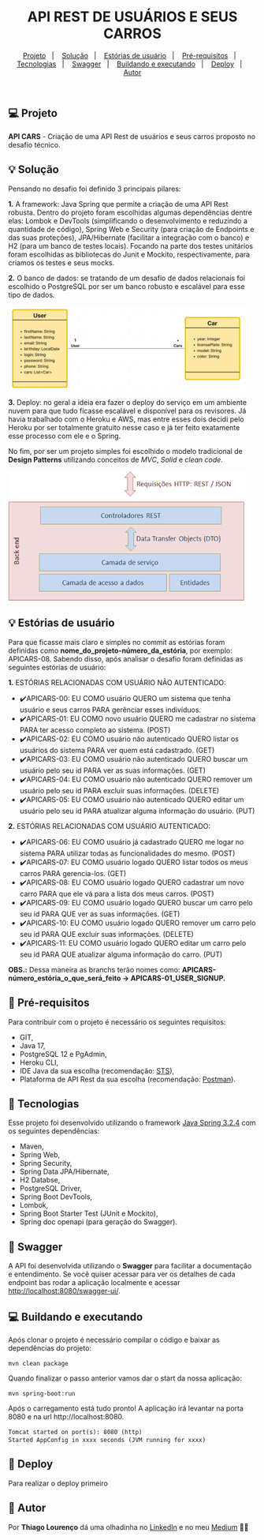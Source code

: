 <h1 align="center">
    API REST DE USUÁRIOS E SEUS CARROS
</h1>

<p align="center">
  <a href="#-projeto">Projeto</a>&nbsp;&nbsp;&nbsp;|&nbsp;&nbsp;&nbsp;
  <a href="#-solução">Solução</a>&nbsp;&nbsp;&nbsp;|&nbsp;&nbsp;&nbsp;
  <a href="#-estórias-de-usuário">Estórias de usuário</a>&nbsp;&nbsp;&nbsp;|&nbsp;&nbsp;&nbsp;
  <a href="#-pré-requisitos">Pré-requisitos</a>&nbsp;&nbsp;&nbsp;|&nbsp;&nbsp;&nbsp;
  <a href="#-tecnologias">Tecnologias</a>&nbsp;&nbsp;&nbsp;|&nbsp;&nbsp;&nbsp;
  <a href="#-Swagger">Swagger</a>&nbsp;&nbsp;&nbsp;|&nbsp;&nbsp;&nbsp;
  <a href="#-buildando-e-executando">Buildando e executando</a>&nbsp;&nbsp;&nbsp;|&nbsp;&nbsp;&nbsp;
  <a href="#-deploy">Deploy</a>&nbsp;&nbsp;&nbsp;|&nbsp;&nbsp;&nbsp;
  <a href="#-autor">Autor</a>
</p>

<br>

## 💻 Projeto

**API CARS** - Criação de uma API Rest de usuários e seus carros proposto no desafio técnico.

## 💡 Solução

Pensando no desafio foi definido 3 principais pilares:

**1.** A framework: Java Spring que permite a criação de uma API Rest robusta. Dentro do projeto foram escolhidas algumas dependências dentre elas: Lombok e DevTools (simplificando o desenvolvimento e reduzindo a quantidade de código), Spring Web e Security (para criação de Endpoints e das suas proteções), JPA/Hibernate (facilitar a integração com o banco) e H2 (para um banco de testes locais). Focando na parte dos testes unitários foram escolhidas as bibliotecas do Junit e Mockito, respectivamente, para criamos os testes e seus mocks.

**2.** O banco de dados: se tratando de um desafio de dados relacionais foi escolhido o PostgreSQL por ser um banco robusto e escalável para esse tipo de dados.

<div style="display:flex;align-items:center;">
    <img src="/src/main/resources/static/img/relational_modeling.png" title="Relational Modeling" alt="Relational Modeling" width="480px" />
</div>

**3.** Deploy: no geral a ideia era fazer o deploy do serviço em um ambiente nuvem para que tudo ficasse escalável e disponível para os revisores. Já havia trabalhado com o Heroku e AWS, mas entre esses dois decidi pelo Heroku por ser totalmente gratuito nesse caso e já ter feito exatamente esse processo com ele e o Spring.

No fim, por ser um projeto simples foi escolhido o modelo tradicional de **Design Patterns** utilizando conceitos de _MVC_, _Solid_ e _clean code_.

<div style="display:flex;align-items:center;">
    <img src="/src/main/resources/static/img/architecture.png" title="Architecture" alt="architecture" width="480px" />
</div>

## 💡 Estórias de usuário

Para que ficasse mais claro e simples no commit as estórias foram definidas como **nome_do_projeto-número_da_estória**, por exemplo: APICARS-08. Sabendo disso, após analisar o desafio foram definidas as seguintes estórias de usuário:

**1.** ESTÓRIAS RELACIONADAS COM USUÁRIO NÃO AUTENTICADO:

- ✔️APICARS-00: EU COMO usuário QUERO um sistema que tenha usuário e seus carros PARA gerênciar esses indivíduos.
- ✔️APICARS-01: EU COMO novo usuário QUERO me cadastrar no sistema PARA ter acesso completo ao sistema. (POST)
- ✔️APICARS-02: EU COMO usuário não autenticado QUERO listar os usuários do sistema PARA ver quem está cadastrado. (GET)
- ✔️APICARS-03: EU COMO usuário não autenticado QUERO buscar um usuário pelo seu id PARA ver as suas informações. (GET)
- ✔️APICARS-04: EU COMO usuário não autenticado QUERO remover um usuário pelo seu id PARA excluir suas informações. (DELETE)
- ✔️APICARS-05: EU COMO usuário não autenticado QUERO editar um usuário pelo seu id PARA atualizar alguma informação do usuário. (PUT)

**2.** ESTÓRIAS RELACIONADAS COM USUÁRIO AUTENTICADO:

- ✔️APICARS-06: EU COMO usuário já cadastrado QUERO me logar no sistema PARA utilizar todas as funcionalidades do mesmo. (POST)
- ✔️APICARS-07: EU COMO usuário logado QUERO listar todos os meus carros PARA gerencia-los. (GET)
- ✔️APICARS-08: EU COMO usuário logado QUERO cadastrar um novo carro PARA que ele vá para a lista dos meus carros. (POST)
- ✔️APICARS-09: EU COMO usuário logado QUERO buscar um carro pelo seu id PARA QUE ver as suas informações. (GET)
- ✔️APICARS-10: EU COMO usuário logado QUERO remover um carro pelo seu id PARA QUE excluir suas informações. (DELETE)
- ✔️APICARS-11: EU COMO usuário logado QUERO editar um carro pelo seu id PARA QUE atualizar alguma informação do carro. (PUT)

**OBS.:** Dessa maneira as branchs terão nomes como: **APICARS-número_estória_o_que_será_feito -> APICARS-01_USER_SIGNUP.**

## 📝 Pré-requisitos

Para contribuir com o projeto é necessário os seguintes requisitos:

- GIT,
- Java 17,
- PostgreSQL 12 e PgAdmin,
- Heroku CLI,
- IDE Java da sua escolha (recomendação: [STS](https://spring.io/tools)),
- Plataforma de API Rest da sua escolha (recomendação: [Postman](https://www.postman.com/downloads/)).

## 🚀 Tecnologias

Esse projeto foi desenvolvido utilizando o framework [Java Spring 3.2.4](https://spring.io/) com os seguintes dependências:

- Maven,
- Spring Web,
- Spring Security,
- Spring Data JPA/Hibernate,
- H2 Databse,
- PostgreSQL Driver,
- Spring Boot DevTools,
- Lombok,
- Spring Boot Starter Test (JUnit e Mockito),
- Spring doc openapi (para geração do Swagger).

## 📨 Swagger

A API foi desenvolvida utilizando o **Swagger** para facilitar a documentação e entendimento. Se você quiser acessar para ver os detalhes de cada endpoint bas rodar a aplicação localmente e acessar [http://localhost:8080/swagger-ui/](http://localhost:8080/swagger-ui.html).

## 💻 Buildando e executando

Após clonar o projeto é necessário compilar o código e baixar as dependências do projeto:
```
mvn clean package
```
Quando finalizar o passo anterior vamos dar o start da nossa aplicação:
```
mvn spring-boot:run
```
Após o carregamento está tudo pronto! A aplicação irá levantar na porta 8080 e na url http://localhost:8080.
```
Tomcat started on port(s): 8080 (http)
Started AppConfig in xxxx seconds (JVM running for xxxx)
```

## 🧗 Deploy

Para realizar o deploy primeiro

## 📝 Autor

Por **Thiago Lourenço** dá uma olhadinha no [LinkedIn](https://www.linkedin.com/in/thiiagolourenco) e no meu [Medium](https://thiiagolourenco.medium.com/) ✌🏽 
